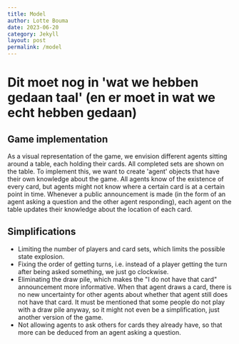 ```yaml
---
title: Model 
author: Lotte Bouma
date: 2023-06-20
category: Jekyll
layout: post
permalink: /model
---
```


# Dit moet nog in 'wat we hebben gedaan taal' (en er moet in wat we echt hebben gedaan)

## Game implementation
As a visual representation of the game, we envision different agents sitting around a table, each holding their cards. All completed sets are shown on the table. To implement this, we want to create 'agent' objects that have their own knowledge about the game. All agents know of the existence of every card, but agents might not know where a certain card is at a certain point in time. Whenever a public announcement is made (in the form of an agent asking a question and the other agent responding), each agent on the table updates their knowledge about the location of each card.

## Simplifications
* Limiting the number of players and card sets, which limits the possible state explosion.
* Fixing the order of getting turns, i.e. instead of a player getting the turn after being asked something, we just go clockwise.
* Eliminating the draw pile, which makes the "I do not have that card" announcement more informative. When that agent draws a card, there is no new uncertainty for other agents about whether that agent still does not have that card. It must be mentioned that some people do not play with a draw pile anyway, so it might not even be a simplification, just another version of the game.
* Not allowing agents to ask others for cards they already have, so that more can be deduced from an agent asking a question.
